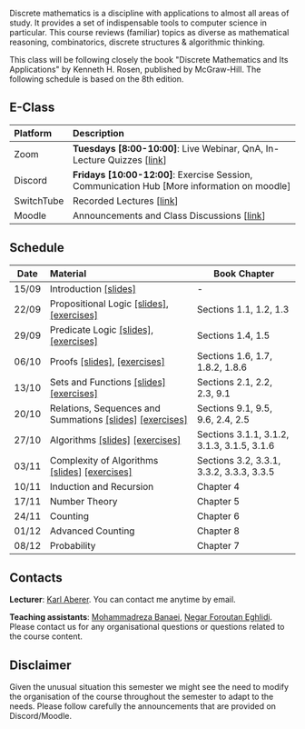 Discrete mathematics is a discipline with applications to almost all areas of study. It provides a set of indispensable tools to computer science in particular. This course reviews (familiar) topics as diverse as mathematical reasoning, combinatorics, discrete structures & algorithmic thinking.

This class will be following closely the book "Discrete Mathematics and Its Applications" by Kenneth H. Rosen, published by McGraw-Hill. The following schedule is based on the 8th edition.


## E-Class

| Platform | Description  |
|:---------|:-----------|
Zoom | **Tuesdays [8:00-10:00]**: Live Webinar, QnA, In-Lecture Quizzes [[link](https://epfl.zoom.us/j/93750354361)] |
Discord |  **Fridays [10:00-12:00]**: Exercise Session, Communication Hub [More information on moodle] |
SwitchTube | Recorded Lectures [[link](https://tube.switch.ch/channels/355bebaa)]|
Moodle | Announcements and Class Discussions [[link](https://moodle.epfl.ch/course/view.php?id=16329)]|


## Schedule

| Date      |  Material                                                            | Book Chapter                              |
|:---------:|:---------------------------------------------------------------------|-------------------------------------------|
| 15/09     |  Introduction [[slides]][0p]                                         |        -                                  | 
| 22/09     |  Propositional Logic [[slides]][1p], [[exercises]][1e]               | Sections 1.1, 1.2, 1.3                    |
| 29/09     |  Predicate Logic [[slides]][2p], [[exercises]][2e]                   | Sections 1.4, 1.5                         |
| 06/10     |  Proofs [[slides]][3p], [[exercises]][3e]                            | Sections 1.6, 1.7, 1.8.2, 1.8.6           |
| 13/10     |  Sets and Functions  [[slides]][4p] [[exercises]][4e]                | Sections 2.1, 2.2, 2.3, 9.1               |
| 20/10     |  Relations, Sequences and Summations [[slides]][5p] [[exercises]][5e]| Sections 9.1, 9.5, 9.6, 2.4, 2.5          |   
| 27/10     |  Algorithms [[slides]][6p] [[exercises]][6e]                         | Sections 3.1.1, 3.1.2, 3.1.3, 3.1.5, 3.1.6|
| 03/11     |  Complexity of Algorithms [[slides]][7p] [[exercises]][7e]           | Sections 3.2, 3.3.1, 3.3.2, 3.3.3, 3.3.5  |
| 10/11     |  Induction and Recursion                                             | Chapter 4                                 |
| 17/11     |  Number Theory                                                       | Chapter 5                                 |
| 24/11     |  Counting                                                            | Chapter 6                                 |  
| 01/12     |  Advanced Counting                                                   | Chapter 8                                 |
| 08/12     |  Probability                                                         | Chapter 7                                 |


## Contacts

**Lecturer**: [Karl Aberer](http://lsir.epfl.ch/aberer).
You can contact me anytime by email.

**Teaching assistants**: [Mohammadreza Banaei](https://people.epfl.ch/mohammadreza.banaei), [Negar Foroutan Eghlidi](https://people.epfl.ch/negar.foroutan).
Please contact us for any organisational questions or questions related to the course content.

## Disclaimer

Given the unusual situation this semester we might see the need to modify the organisation of the course throughout the semester to adapt to the needs. Please follow carefully the announcements that are provided on Discord/Moodle.



[0p]: https://github.com/LSIR/AICC-I/blob/master/Lectures/Week%200
[1p]: https://github.com/LSIR/AICC-I/blob/master/Lectures/Week%201
[1e]: https://github.com/LSIR/AICC-I/blob/master/Exercises/Week%201
[2p]: https://github.com/LSIR/AICC-I/blob/master/Lectures/Week%202
[2e]: https://github.com/LSIR/AICC-I/blob/master/Exercises/Week%202
[3p]: https://github.com/LSIR/AICC-I/blob/master/Lectures/Week%203
[3e]: https://github.com/LSIR/AICC-I/blob/master/Exercises/Week%203
[4p]: https://github.com/LSIR/AICC-I/blob/master/Lectures/Week%204
[4e]: https://github.com/LSIR/AICC-I/blob/master/Exercises/Week%204
[5p]: https://github.com/LSIR/AICC-I/blob/master/Lectures/Week%205
[5e]: https://github.com/LSIR/AICC-I/blob/master/Exercises/Week%205
[6p]: https://github.com/LSIR/AICC-I/blob/master/Lectures/Week%206
[6e]: https://github.com/LSIR/AICC-I/blob/master/Exercises/Week%206
[7p]: https://github.com/LSIR/AICC-I/blob/master/Lectures/Week%207
[7e]: https://github.com/LSIR/AICC-I/blob/master/Exercises/Week%207
